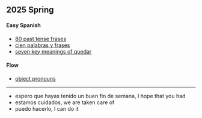 


## 2025 Spring

#### Easy Spanish

- [80 past tense frases](https://www.youtube.com/watch?v=BVRBeWBFA5I)
- [cien palabras y frases](https://www.youtube.com/watch?v=CFmfVQx6kP4)
- [seven key meanings of quedar](https://www.youtube.com/watch?v=M9uY4QFZRK0)

#### Flow

- [object pronouns](./../grammar/object-pronouns.md)

---
- espero que hayas tenido un buen fin de semana, I hope that you had
- estamos cuidados, we are taken care of
- puedo hacerlo, I can do it
